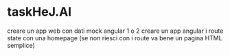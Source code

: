 # taskHeJ.AI
creare un app web con dati mock angular 1 o 2 creare un app angular i route state con una homepage (se non riesci con i route va bene un pagina HTML semplice)
